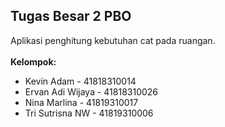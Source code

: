 ## Tugas Besar 2 PBO
Aplikasi penghitung kebutuhan cat pada ruangan.
<br>
<br>
<b>Kelompok:</b>
- Kevin Adam - 41818310014
- Ervan Adi Wijaya - 41818310026
- Nina Marlina - 41819310017
- Tri Sutrisna NW - 41819310006
